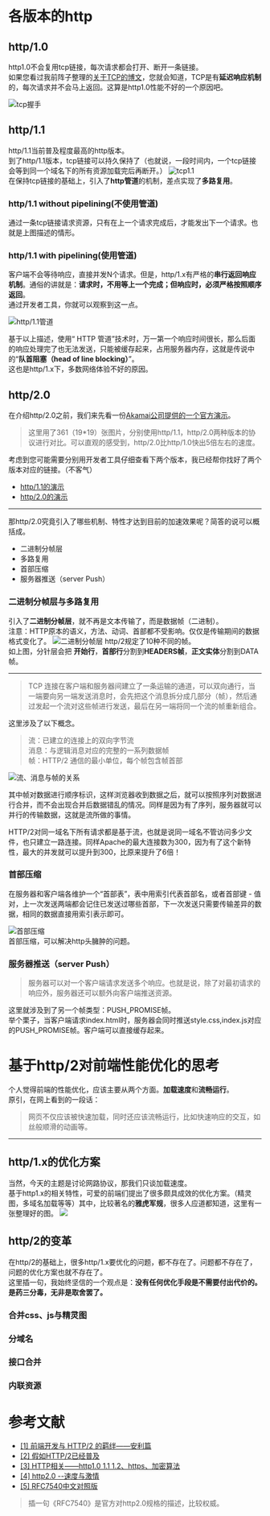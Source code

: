 # 各版本的http
## http/1.0
http1.0不会复用tcp链接，每次请求都会打开、断开一条链接。    
如果您看过我前阵子整理的[关于TCP的博文](TCP.md)，您就会知道，TCP是有**延迟响应机制**的，每次请求并不会马上返回。这算是http1.0性能不好的一个原因吧。

![tcp握手](/images/tcp_open.jpg)

## http/1.1
http/1.1当前普及程度最高的http版本。        
到了http/1.1版本，tcp链接可以持久保持了（也就说，一段时间内，一个tcp链接会等到同一个域名下的所有资源加载完后再断开。）
![tcp1.1](/images/2019-04-28-13-42-58.png)     
在保持tcp链接的基础上，引入了**http管道**的机制，差点实现了**多路复用**。   
### http/1.1 without pipelining(不使用管道)    
通过一条tcp链接请求资源，只有在上一个请求完成后，才能发出下一个请求。也就是上图描述的情形。

### http/1.1 with pipelining(使用管道)     
客户端不会等待响应，直接并发N个请求。但是，http/1.x有严格的**串行返回响应机制**。通俗的讲就是：**请求时，不用等上一个完成；但响应时，必须严格按照顺序返回**。      
通过开发者工具，你就可以观察到这一点。       

![http/1.1管道](/images/2019-04-28-13-56-35.png)     

基于以上描述，使用“ HTTP 管道”技术时，万一第一个响应时间很长，那么后面的响应处理完了也无法发送，只能被缓存起来，占用服务器内存，这就是传说中的“**队首阻塞（head of line blocking）**”。     
这也是http/1.x下，多数网络体验不好的原因。

## http/2.0     
在介绍http/2.0之前，我们来先看一份[Akamai公司提供的一个官方演示](https://http2.akamai.com/demo)。        
> 这里用了361（19*19）张图片，分别使用http/1.1，http/2.0两种版本的协议进行对比。可以直观的感受到，http/2.0比http/1.0快出5倍左右的速度。     

考虑到您可能需要分别用开发者工具仔细查看下两个版本，我已经帮你找好了两个版本对应的链接。（不客气）     
* [http/1.1的演示](https://http1.akamai.com/demo/h2_demo_frame.html)
* [http/2.0的演示](https://http2.akamai.com/demo/h2_demo_frame.html)
---     
那http/2.0究竟引入了哪些机制、特性才达到目前的加速效果呢？简答的说可以概括成。
* 二进制分帧层
* 多路复用
* 首部压缩 
* 服务器推送（server Push）
### 二进制分帧层与多路复用
引入了**二进制分帧层**，就不再是文本传输了，而是数据帧（二进制）。     
注意：HTTP原本的语义，方法、动词、首部都不受影响。仅仅是传输期间的数据格式变化了。
![二进制分帧层](2019-04-28-15-13-50.png)
http/2规定了10种不同的帧。   
如上图，分针层会把     **开始行**，**首部行**分割到**HEADERS帧**，**正文实体**分割到DATA帧。

---
> TCP 连接在客户端和服务器间建立了一条运输的通道，可以双向通行，当一端要向另一端发送消息时，会先把这个消息拆分成几部分（帧），然后通过发起一个流对这些帧进行发送，最后在另一端将同一个流的帧重新组合。   

这里涉及了以下概念。

> 流：已建立的连接上的双向字节流     
> 消息：与逻辑消息对应的完整的一系列数据帧    
> 帧：HTTP/2 通信的最小单位，每个帧包含帧首部    

![流、消息与帧的关系](2019-04-28-15-26-10.png)

其中帧对数据进行顺序标识，这样浏览器收到数据之后，就可以按照序列对数据进行合并，而不会出现合并后数据错乱的情况。同样是因为有了序列，服务器就可以并行的传输数据，这就是流所做的事情。      

HTTP/2对同一域名下所有请求都是基于流，也就是说同一域名不管访问多少文件，也只建立一路连接。同样Apache的最大连接数为300，因为有了这个新特性，最大的并发就可以提升到300，比原来提升了6倍！        

### 首部压缩
在服务器和客户端各维护一个“首部表”，表中用索引代表首部名，或者首部键 - 值对，上一次发送两端都会记住已发送过哪些首部，下一次发送只需要传输差异的数据，相同的数据直接用索引表示即可。

![首部压缩](2019-04-28-16-25-38.png)     
首部压缩，可以解决http头臃肿的问题。     

### 服务器推送（server Push）
> 服务器可以对一个客户端请求发送多个响应。也就是说，除了对最初请求的响应外，服务器还可以额外向客户端推送资源。  

这里就涉及到了另一个帧类型：PUSH_PROMISE帧。     
举个栗子，当客户端请求index.html时，服务器会同时推送style.css,index.js对应的PUSH_PROMISE帧。客户端可以直接缓存起来。

# 基于http/2对前端性能优化的思考     
个人觉得前端的性能优化，应该主要从两个方面。**加载速度**和**流畅运行**。     
原引，在网上看到的一段话：
> 网页不仅应该被快速加载，同时还应该流畅运行，比如快速响应的交互，如丝般顺滑的动画等。
--- 
## http/1.x的优化方案
当然，今天的主题是讨论网路协议，那我们只谈加载速度。    
基于http1.x的相关特性，可爱的前端们提出了很多颇具成效的优化方案。（精灵图，多域名加载等等）其中，比较著名的**雅虎军规**，很多人应道都知道，这里有一张整理好的图。
![](2019-04-28-16-44-34.png)

## http/2的变革
在http/2的基础上，很多http/1.x要优化的问题，都不存在了。问题都不存在了，问题的优化方案也就不存在了。   
这里插一句，我始终坚信的一个观点是：**没有任何优化手段是不需要付出代价的。是药三分毒，无非是取舍罢了。**      
### 合并css、js与精灵图

### 分域名

### 接口合并

### 内联资源

# 参考文献
* [[1] 前端开发与 HTTP/2 的羁绊——安利篇](https://aotu.io/notes/2016/03/17/http2-char/)
* [[2] 假如HTTP/2已经普及](https://aotu.io/notes/2016/06/14/http2/)
* [[3] HTTP相关——http1.0 1.1 1.2、https、加密算法](https://blog.csdn.net/xmzyjr123/article/details/86744092)
* [[4] http2.0 --速度与激情](https://www.liangzl.com/get-article-detail-594.html)
* [[5] RFC7540中文对照版](https://legacy.gitbook.com/book/quafoo/http2-rfc7540-zh-cn-en/details)
> 插一句《RFC7540》是官方对http2.0规格的描述，比较权威。
